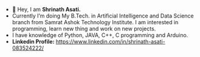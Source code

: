 - 👋 Hey, I am **Shrinath Asati.**
- Currently I’m doing My B.Tech. in Artificial Intelligence and Data Science branch from Samrat Ashok Technology Institute. I am interested in programming, learn new thing and work on new projects.
- I have knowledge of Python, JAVA, C++, C programming and Arduino.
- **Linkedin Profile:**
https://www.linkedin.com/in/shrinath-asati-083524222/

<!---
shrinathasati/shrinathasati is a ✨ special ✨ repository because its `README.md` (this file) appears on your GitHub profile.
You can click the Preview link to take a look at your changes.
--->
